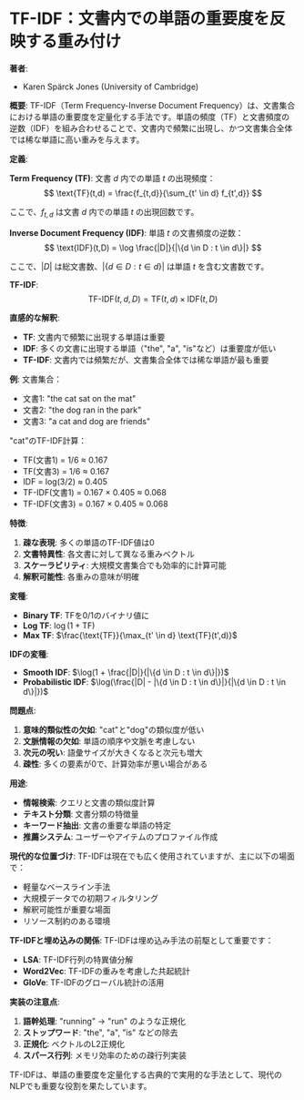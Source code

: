# TF-IDF：文書内での単語の重要度を反映する重み付け

**著者**:
* Karen Spärck Jones (University of Cambridge)

**概要**:
TF-IDF（Term Frequency-Inverse Document Frequency）は、文書集合における単語の重要度を定量化する手法です。単語の頻度（TF）と文書頻度の逆数（IDF）を組み合わせることで、文書内で頻繁に出現し、かつ文書集合全体では稀な単語に高い重みを与えます。

**定義**:

**Term Frequency (TF)**:
文書 $d$ 内での単語 $t$ の出現頻度：
$$
\text{TF}(t,d) = \frac{f_{t,d}}{\sum_{t' \in d} f_{t',d}}
$$

ここで、$f_{t,d}$ は文書 $d$ 内での単語 $t$ の出現回数です。

**Inverse Document Frequency (IDF)**:
単語 $t$ の文書頻度の逆数：
$$
\text{IDF}(t,D) = \log \frac{|D|}{|\{d \in D : t \in d\}|}
$$

ここで、$|D|$ は総文書数、$|\{d \in D : t \in d\}|$ は単語 $t$ を含む文書数です。

**TF-IDF**:
$$
\text{TF-IDF}(t,d,D) = \text{TF}(t,d) \times \text{IDF}(t,D)
$$

**直感的な解釈**:
- **TF**: 文書内で頻繁に出現する単語は重要
- **IDF**: 多くの文書に出現する単語（"the", "a", "is"など）は重要度が低い
- **TF-IDF**: 文書内では頻繁だが、文書集合全体では稀な単語が最も重要

**例**:
文書集合：
- 文書1: "the cat sat on the mat"
- 文書2: "the dog ran in the park"
- 文書3: "a cat and dog are friends"

"cat"のTF-IDF計算：
- TF(文書1) = 1/6 ≈ 0.167
- TF(文書3) = 1/6 ≈ 0.167
- IDF = log(3/2) ≈ 0.405
- TF-IDF(文書1) = 0.167 × 0.405 ≈ 0.068
- TF-IDF(文書3) = 0.167 × 0.405 ≈ 0.068

**特徴**:
1. **疎な表現**: 多くの単語のTF-IDF値は0
2. **文書特異性**: 各文書に対して異なる重みベクトル
3. **スケーラビリティ**: 大規模文書集合でも効率的に計算可能
4. **解釈可能性**: 各重みの意味が明確

**変種**:
- **Binary TF**: TFを0/1のバイナリ値に
- **Log TF**: $\log(1 + \text{TF})$
- **Max TF**: $\frac{\text{TF}}{\max_{t' \in d} \text{TF}(t',d)}$

**IDFの変種**:
- **Smooth IDF**: $\log(1 + \frac{|D|}{|\{d \in D : t \in d\}|})$
- **Probabilistic IDF**: $\log(\frac{|D| - |\{d \in D : t \in d\}|}{|\{d \in D : t \in d\}|})$

**問題点**:
1. **意味的類似性の欠如**: "cat"と"dog"の類似度が低い
2. **文脈情報の欠如**: 単語の順序や文脈を考慮しない
3. **次元の呪い**: 語彙サイズが大きくなると次元も増大
4. **疎性**: 多くの要素が0で、計算効率が悪い場合がある

**用途**:
- **情報検索**: クエリと文書の類似度計算
- **テキスト分類**: 文書分類の特徴量
- **キーワード抽出**: 文書の重要な単語の特定
- **推薦システム**: ユーザーやアイテムのプロファイル作成

**現代的な位置づけ**:
TF-IDFは現在でも広く使用されていますが、主に以下の場面で：
- 軽量なベースライン手法
- 大規模データでの初期フィルタリング
- 解釈可能性が重要な場面
- リソース制約のある環境

**TF-IDFと埋め込みの関係**:
TF-IDFは埋め込み手法の前駆として重要です：
- **LSA**: TF-IDF行列の特異値分解
- **Word2Vec**: TF-IDFの重みを考慮した共起統計
- **GloVe**: TF-IDFのグローバル統計の活用

**実装の注意点**:
1. **語幹処理**: "running" → "run" のような正規化
2. **ストップワード**: "the", "a", "is" などの除去
3. **正規化**: ベクトルのL2正規化
4. **スパース行列**: メモリ効率のための疎行列実装

TF-IDFは、単語の重要度を定量化する古典的で実用的な手法として、現代のNLPでも重要な役割を果たしています。
